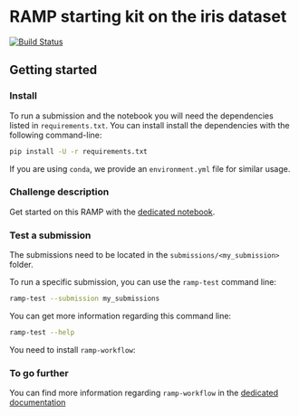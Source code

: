 # RAMP starting kit on the iris dataset

[![Build Status](https://travis-ci.org/ramp-kits/iris.svg?branch=master)](https://travis-ci.org/ramp-kits/iris)

## Getting started

### Install

To run a submission and the notebook you will need the dependencies listed
in `requirements.txt`. You can install install the dependencies with the
following command-line:

```bash
pip install -U -r requirements.txt
```

If you are using `conda`, we provide an `environment.yml` file for similar
usage.

### Challenge description

Get started on this RAMP with the
[dedicated notebook](iris_starting_kit.ipynb).

### Test a submission

The submissions need to be located in the `submissions/<my_submission>`
folder.

To run a specific submission, you can use the `ramp-test` command line:

```bash
ramp-test --submission my_submissions
```

You can get more information regarding this command line:

```bash
ramp-test --help
```

You need to install `ramp-workflow`:

### To go further

You can find more information regarding `ramp-workflow` in the
[dedicated documentation](https://paris-saclay-cds.github.io/ramp-docs/ramp-workflow/stable/using_kits.html)

